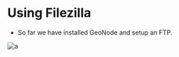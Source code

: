 # Using Filezilla

- So far we have installed GeoNode and setup an FTP.


![a](http://assets.digitalocean.com/articles/vsftp-user/site-manager.png)

